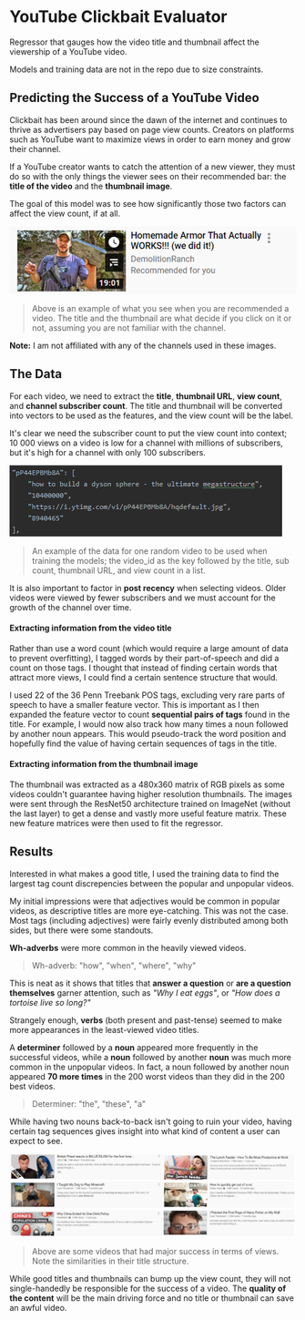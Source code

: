 # YouTube Clickbait Evaluator

Regressor that gauges how the video title and thumbnail affect the viewership of a YouTube video.

Models and training data are not in the repo due to size constraints.

##  Predicting the Success of a YouTube Video

Clickbait has been around since the dawn of the internet and continues to thrive as advertisers pay based on page view counts. Creators on platforms such as YouTube want to maximize views in order to earn money and grow their channel. 

If a YouTube creator wants to catch the attention of a new viewer, they must do so with the only things the viewer sees on their recommended bar: the **title of the video** and the **thumbnail image**. 

The goal of this model was to see how significantly those two factors can affect the view count, if at all.

![alt text](https://github.com/nalimuradov/Video-View-Predictor/blob/master/images/sample_video.png "Sample recommended video")

>Above is an example of what you see when you are recommended a video. The title and the thumbnail are what decide if you click on it or not, assuming you are not familiar with the channel.

**Note:** I am not affiliated with any of the channels used in these images.



## The Data

For each video, we need to extract the **title**, **thumbnail URL**, **view count**, and **channel subscriber count**.
The title and thumbnail will be converted into vectors to be used as the features, and the view count will be the label. 

It's clear we need the subscriber count to put the view count into context; 10 000 views on a video is low for a channel with millions of subscribers, but it's high for a channel with only 100 subscribers. 

![alt text](https://github.com/nalimuradov/Video-View-Predictor/blob/master/images/sample_data.png "Sample data for a video")

>An example of the data for one random video to be used when training the models; the video_id as the key followed by the title, sub count, thumbnail URL, and view count in a list.

It is also important to factor in **post recency** when selecting videos. Older videos were viewed by fewer subscribers and we must account for the growth of the channel over time.

#### Extracting information from the video title

Rather than use a word count (which would require a large amount of data to prevent overfitting), I tagged words by their part-of-speech and did a count on those tags. I thought that instead of finding certain words that attract more views, I could find a certain sentence structure that would.

I used 22 of the 36 Penn Treebank POS tags, excluding very rare parts of speech to have a smaller feature vector. This is important as I then expanded the feature vector to count **sequential pairs of tags** found in the title. For example, I would now also track how many times a noun followed by another noun appears. This would pseudo-track the word position and hopefully find the value of having certain sequences of tags in the title.

#### Extracting information from the thumbnail image

The thumbnail was extracted as a 480x360 matrix of RGB pixels as some videos couldn't guarantee having higher resolution thumbnails. The images were sent through the ResNet50 architecture trained on ImageNet (without the last layer) to get a dense and vastly more useful feature matrix. These new feature matrices were then used to fit the regressor.



## Results

Interested in what makes a good title, I used the training data to find the largest tag count discrepencies between the popular and unpopular videos. 

My initial impressions were that adjectives would be common in popular videos, as descriptive titles are more eye-catching.
This was not the case. Most tags (including adjectives) were fairly evenly distributed among both sides, but there were some standouts.

**Wh-adverbs** were more common in the heavily viewed videos. 
> Wh-adverb: "how", "when", "where", "why"

This is neat as it shows that titles that **answer a question** or **are a question themselves** garner attention, such as *"Why I eat eggs"*, or *"How does a tortoise live so long?"*

Strangely enough, **verbs** (both present and past-tense) seemed to make more appearances in the least-viewed video titles.

A **determiner** followed by a **noun** appeared more frequently in the successful videos, while a **noun** followed by another **noun** was much more common in the unpopular videos. In fact, a noun followed by another noun appeared **70 more times** in the 200 worst videos than they did in the 200 best videos.

> Determiner: "the", "these", "a"

While having two nouns back-to-back isn't going to ruin your video, having certain tag sequences gives insight into what kind of content a user can expect to see. 

![alt text](https://github.com/nalimuradov/Video-View-Predictor/blob/master/images/successful_videos.png "Successful videos")
> Above are some videos that had major success in terms of views. Note the similarities in their title structure.

While good titles and thumbnails can bump up the view count, they will not single-handedly be responsible for the success of a video. The **quality of the content** will be the main driving force and no title or thumbnail can save an awful video.
